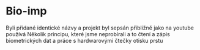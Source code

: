# Bio-imp
Byli přidané identické názvy a projekt byl sepsán přibližně jako na youtube používá Několik principu, které jsme neprobírali a to čtení a zápis biometrických dat a práce s hardwarovými čtečky otisku prstu
